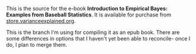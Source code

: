 This is the source for the e-book **Introduction to Empirical Bayes: Examples from Baseball Statistics**. It is available for purchase from [store.varianceexplained.org](store.varianceexplained.org).

This is the branch I'm using for compiling it as an epub book. There are some differences in options that I haven't yet been able to reconcile- once I do, I plan to merge them.
